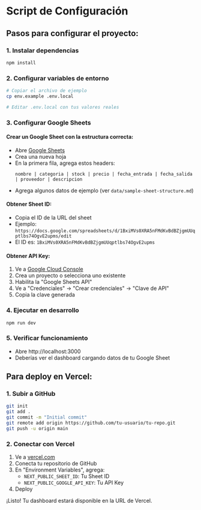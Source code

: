 # Script de Configuración

## Pasos para configurar el proyecto:

### 1. Instalar dependencias
```bash
npm install
```

### 2. Configurar variables de entorno
```bash
# Copiar el archivo de ejemplo
cp env.example .env.local

# Editar .env.local con tus valores reales
```

### 3. Configurar Google Sheets

#### Crear un Google Sheet con la estructura correcta:
- Abre [Google Sheets](https://sheets.google.com)
- Crea una nueva hoja
- En la primera fila, agrega estos headers:
  ```
  nombre | categoria | stock | precio | fecha_entrada | fecha_salida | proveedor | descripcion
  ```
- Agrega algunos datos de ejemplo (ver `data/sample-sheet-structure.md`)

#### Obtener Sheet ID:
- Copia el ID de la URL del sheet
- Ejemplo: `https://docs.google.com/spreadsheets/d/1BxiMVs0XRA5nFMdKvBdBZjgmUUqptlbs74OgvE2upms/edit`
- El ID es: `1BxiMVs0XRA5nFMdKvBdBZjgmUUqptlbs74OgvE2upms`

#### Obtener API Key:
1. Ve a [Google Cloud Console](https://console.cloud.google.com/)
2. Crea un proyecto o selecciona uno existente
3. Habilita la "Google Sheets API"
4. Ve a "Credenciales" → "Crear credenciales" → "Clave de API"
5. Copia la clave generada

### 4. Ejecutar en desarrollo
```bash
npm run dev
```

### 5. Verificar funcionamiento
- Abre http://localhost:3000
- Deberías ver el dashboard cargando datos de tu Google Sheet

## Para deploy en Vercel:

### 1. Subir a GitHub
```bash
git init
git add .
git commit -m "Initial commit"
git remote add origin https://github.com/tu-usuario/tu-repo.git
git push -u origin main
```

### 2. Conectar con Vercel
1. Ve a [vercel.com](https://vercel.com)
2. Conecta tu repositorio de GitHub
3. En "Environment Variables", agrega:
   - `NEXT_PUBLIC_SHEET_ID`: Tu Sheet ID
   - `NEXT_PUBLIC_GOOGLE_API_KEY`: Tu API Key
4. Deploy

¡Listo! Tu dashboard estará disponible en la URL de Vercel.
